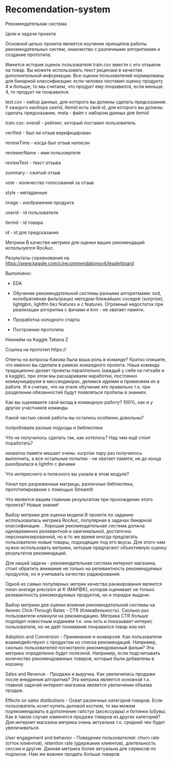 # Recomendation-system
Рекомендательная система

Цели и задачи проекта

Основной целью проекта является изучение принципов работы рекомендательных систем, знакомство с различными алгоритмами и создание прототипа.

Имеется история оценок пользователя train.csv вместе с его отзывом на товар.
Вы можете использовать текст рецензии в качестве дополнительной информации. Все оценки пользователей нормированы для бинарной классификации: если человек поставил оценку продукту 4 и больше, то мы считаем, что продукт ему понравился, если меньше 4, то продукт не понравился.

test.csv - набор данных, для которого вы должны сделать предсказания. У каждого наобора userid, itemid есть свой id, для которого вы должны сделать предсказание.
meta - файл с набором данных для itemid

train.csv:
overall - рейтинг, который поставил пользователь

verified - был ли отзыв верифицирован

reviewTime - когда был отзыв написан

reviewerName - имя пользователя

reviewText - текст отзыва

summary - сжатый отзыв

vote - количество голосований за отзыв

style - метаданные

image - изображение продукта

userid - id пользователя

itemid - id товара

id - id для предсказания

Метрики
В качестве метрики для оценки ваших рекомендаций используется RocAuc.

Результаты соревнования на https://www.kaggle.com/c/recommendationsv4/leaderboard


Выполнено:

- EDA

- Обучение рекомендательной системы разными алгоритмами: svd, колобративная фильтрациz методом ближайших соседей (surprise), lightgbm, lightfm без features и с features. Огромный недостаток при реализации алгоритма с фичами и knn - не хватает памяти.

- Проработка холодного старта.

- Построение прототипа



Никнейм на Kaggle
Tatiana Z

Ссылка на прототип
https://

Ответы на вопросы
Какова была ваша роль в команде? Кратко опишите, что именно вы сделали в рамках командного проекта.
Наша команда традиционно делает проекты параллельно (каждый у себя на гитхабе и в kaggle), при этом мы расшариваем наработки, постоянно коммуницируем в мессенджерах, делимся идеями и применяем их в работе. И я считаю, что на этапе обучения это правильно т.к. при разделении обязанностей будут появляться пробелы в знаниях.

Как вы оцениваете свой вклад в командную работу?
100%, как и у других участников команды

Какой частью своей работы вы остались особенно довольны?

попробовала разные подходы и библиотеки

Что не получилось сделать так, как хотелось? Над чем ещё стоит поработать?

нехватка памяти мешает очень: surprise пару раз получилось выполнить, а все остальные попытки - не хватает памяти, не до конца разобралася в lightfm с фичами

Что интересного и полезного вы узнали в этом модуле?

Узнал про разреженные матрицы, различные библиотеки, прототипирование с помощью Streamlit

Что является вашим главным результатом при прохождении этого проекта?
Новые знания!

Выбор метрики для оценки модели
В проекте по заданию использовалась метрика RocAuc, популярная в задачах бинарной классификации. .
Хорошая рекомендательная система должна одновременно релевантной и оригинальной, достаточно персонализированной, но в то же время иногда предлагать пользователю новые товары, подходящие под его вкусы. Для этого нам нужно использовать метрики, которые предлагают объективную оценку результатов рекомендаций.

Для нашей задачи - рекомендательная система интернет магазина, стоит обратить внимание не только на релевантность рекомендуемых продуктов, но и учитывать качество раджирования.

Одной из самых популярных метрик качества ранжирования является mean average precision at K (MAP@K), которая оценивает не только релевантность рекомендуемых продуктов, но и порядок выдачи.

Выбор метрики для оценки влияния рекомендательной системы на бизнес
Click-Through Rates - СTR (Кликабельность). Сколько раз пользователи кликнули на рекомендацию.
Метрика CTR больше подойдет новостным изданиям т.к. она хоть и показывает интерес пользователя, но не даёт понимания понравился товар или нет.

Adoption and Conversion - Применение и конверсия. Как пользователи взаимодействуют с продуктом из списка рекомендаций. Например, сколько пользователей посмотрело рекомендованный фильм?
Эта метрика определенно будет полезной. Например, если подсчитывать количество рекомендованных товаров, которые были добавлены в корзину.

Sales and Revenue - Продажи и выручка. Как увеличились продажи после внедрения алгоритма?
Эта метрика является основной т.к. главной задачей интернет-магазина является увеличении объема продаж.

Effects on sales distibutions - Охват различных категорий товаров. Если пользователь хочет купить деловой костюм, то мы можем порекомендовать в дополнение галстук (аксессуары) и ботинки (обувь). Как в таком случае изменятся продажи товаров из других категорий?
Для интернет магазина метрика очень актуальна т.к. средний чек будет увеличиваться.

User engagement and behavior - Поведение пользователей: churn rate (отток клиентов), retention rate (удержание клиентов), длительность сессии и другие.
Данная метрика более актуальна для сервисов по подписке. Нам же важнее продать больше товаров.
